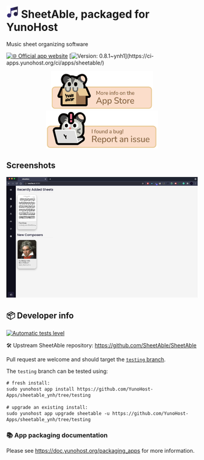 <!--
N.B.: This README was automatically generated by <https://github.com/YunoHost/apps_tools/blob/main/readme_generator>
It shall NOT be edited by hand.
-->

<h1>
  <img src="https://raw.githubusercontent.com/YunoHost/apps/main/logos/sheetable.png" width="32px" alt="Logo of SheetAble">
  SheetAble, packaged for YunoHost
</h1>

Music sheet organizing software

[![🌐 Official app website](https://img.shields.io/badge/Official_app_website-darkgreen?style=for-the-badge)](https://sheetable.net/)
[![Version: 0.8.1~ynh1](https://img.shields.io/badge/Version-0.8.1~ynh1-rgba(0,150,0,1)?style=for-the-badge)](https://ci-apps.yunohost.org/ci/apps/sheetable/)

<div align="center">
<a href="https://apps.yunohost.org/app/sheetable"><img height="100px" src="https://github.com/YunoHost/yunohost-artwork/raw/refs/heads/main/badges/neopossum-badges/badge_more_info_on_the_appstore.svg"/></a>
<a href="https://github.com/YunoHost-Apps/sheetable_ynh/issues"><img height="100px" src="https://github.com/YunoHost/yunohost-artwork/raw/refs/heads/main/badges/neopossum-badges/badge_report_an_issue.svg"/></a>
</div>


## Screenshots
![Screenshot of SheetAble](./doc/screenshots/sheetable.png)

## 📦 Developer info

[![Automatic tests level](https://apps.yunohost.org/badge/cilevel/sheetable)](https://ci-apps.yunohost.org/ci/apps/sheetable/)

🛠️ Upstream SheetAble repository: <https://github.com/SheetAble/SheetAble>

Pull request are welcome and should target the [`testing` branch](https://github.com/YunoHost-Apps/sheetable_ynh/tree/testing).

The `testing` branch can be tested using:
```
# fresh install:
sudo yunohost app install https://github.com/YunoHost-Apps/sheetable_ynh/tree/testing

# upgrade an existing install:
sudo yunohost app upgrade sheetable -u https://github.com/YunoHost-Apps/sheetable_ynh/tree/testing
```

### 📚 App packaging documentation

Please see <https://doc.yunohost.org/packaging_apps> for more information.